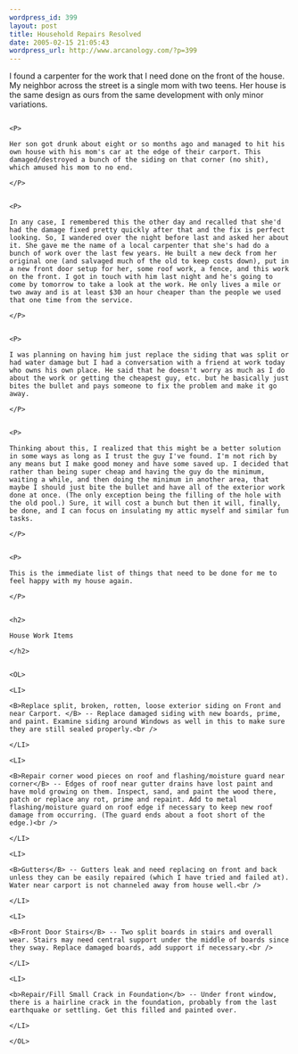 ```yaml
--- 
wordpress_id: 399
layout: post
title: Household Repairs Resolved
date: 2005-02-15 21:05:43
wordpress_url: http://www.arcanology.com/?p=399
---
```

<P>
                                                                                                                                                                                                                                                                                                                                                                                                                                                                                                                                                                                                                                                                                                          I found a carpenter for the work that I need done on the front of the house. My neighbor across the street is a single mom with two teens. Her house is the same design as ours from the same development with only minor variations.
                                                                                                                                                                                                                                                                                                                                                                                                                                                                                                                                                                                                                                                                                                        </P>
                                                                                                                                                                                                                                                                                                                                                                                                                                                                                                                                                                                                                                                                                                        
                                                                                                                                                                                                                                                                                                                                                                                                                                                                                                                                                                                                                                                                                                        <P>
                                                                                                                                                                                                                                                                                                                                                                                                                                                                                                                                                                                                                                                                                                          Her son got drunk about eight or so months ago and managed to hit his own house with his mom's car at the edge of their carport. This damaged/destroyed a bunch of the siding on that corner (no shit), which amused his mom to no end.
                                                                                                                                                                                                                                                                                                                                                                                                                                                                                                                                                                                                                                                                                                        </P>
                                                                                                                                                                                                                                                                                                                                                                                                                                                                                                                                                                                                                                                                                                        
                                                                                                                                                                                                                                                                                                                                                                                                                                                                                                                                                                                                                                                                                                        <P>
                                                                                                                                                                                                                                                                                                                                                                                                                                                                                                                                                                                                                                                                                                          In any case, I remembered this the other day and recalled that she'd had the damage fixed pretty quickly after that and the fix is perfect looking. So, I wandered over the night before last and asked her about it. She gave me the name of a local carpenter that she's had do a bunch of work over the last few years. He built a new deck from her original one (and salvaged much of the old to keep costs down), put in a new front door setup for her, some roof work, a fence, and this work on the front. I got in touch with him last night and he's going to come by tomorrow to take a look at the work. He only lives a mile or two away and is at least $30 an hour cheaper than the people we used that one time from the service.
                                                                                                                                                                                                                                                                                                                                                                                                                                                                                                                                                                                                                                                                                                        </P>
                                                                                                                                                                                                                                                                                                                                                                                                                                                                                                                                                                                                                                                                                                        
                                                                                                                                                                                                                                                                                                                                                                                                                                                                                                                                                                                                                                                                                                        <P>
                                                                                                                                                                                                                                                                                                                                                                                                                                                                                                                                                                                                                                                                                                          I was planning on having him just replace the siding that was split or had water damage but I had a conversation with a friend at work today who owns his own place. He said that he doesn't worry as much as I do about the work or getting the cheapest guy, etc. but he basically just bites the bullet and pays someone to fix the problem and make it go away.
                                                                                                                                                                                                                                                                                                                                                                                                                                                                                                                                                                                                                                                                                                        </P>
                                                                                                                                                                                                                                                                                                                                                                                                                                                                                                                                                                                                                                                                                                        
                                                                                                                                                                                                                                                                                                                                                                                                                                                                                                                                                                                                                                                                                                        <P>
                                                                                                                                                                                                                                                                                                                                                                                                                                                                                                                                                                                                                                                                                                          Thinking about this, I realized that this might be a better solution in some ways as long as I trust the guy I've found. I'm not rich by any means but I make good money and have some saved up. I decided that rather than being super cheap and having the guy do the minimum, waiting a while, and then doing the minimum in another area, that maybe I should just bite the bullet and have all of the exterior work done at once. (The only exception being the filling of the hole with the old pool.) Sure, it will cost a bunch but then it will, finally, be done, and I can focus on insulating my attic myself and similar fun tasks.
                                                                                                                                                                                                                                                                                                                                                                                                                                                                                                                                                                                                                                                                                                        </P>
                                                                                                                                                                                                                                                                                                                                                                                                                                                                                                                                                                                                                                                                                                        
                                                                                                                                                                                                                                                                                                                                                                                                                                                                                                                                                                                                                                                                                                        <P>
                                                                                                                                                                                                                                                                                                                                                                                                                                                                                                                                                                                                                                                                                                          This is the immediate list of things that need to be done for me to feel happy with my house again.
                                                                                                                                                                                                                                                                                                                                                                                                                                                                                                                                                                                                                                                                                                        </P>
                                                                                                                                                                                                                                                                                                                                                                                                                                                                                                                                                                                                                                                                                                        
                                                                                                                                                                                                                                                                                                                                                                                                                                                                                                                                                                                                                                                                                                        <h2>
                                                                                                                                                                                                                                                                                                                                                                                                                                                                                                                                                                                                                                                                                                          House Work Items
                                                                                                                                                                                                                                                                                                                                                                                                                                                                                                                                                                                                                                                                                                        </h2>
                                                                                                                                                                                                                                                                                                                                                                                                                                                                                                                                                                                                                                                                                                        
                                                                                                                                                                                                                                                                                                                                                                                                                                                                                                                                                                                                                                                                                                        <OL>
                                                                                                                                                                                                                                                                                                                                                                                                                                                                                                                                                                                                                                                                                                          <LI>
                                                                                                                                                                                                                                                                                                                                                                                                                                                                                                                                                                                                                                                                                                            <B>Replace split, broken, rotten, loose exterior siding on Front and near Carport. </B> -- Replace damaged siding with new boards, prime, and paint. Examine siding around Windows as well in this to make sure they are still sealed properly.<br />  
                                                                                                                                                                                                                                                                                                                                                                                                                                                                                                                                                                                                                                                                                                          </LI>
                                                                                                                                                                                                                                                                                                                                                                                                                                                                                                                                                                                                                                                                                                          <LI>
                                                                                                                                                                                                                                                                                                                                                                                                                                                                                                                                                                                                                                                                                                            <B>Repair corner wood pieces on roof and flashing/moisture guard near corner</B> -- Edges of roof near gutter drains have lost paint and have mold growing on them. Inspect, sand, and paint the wood there, patch or replace any rot, prime and repaint. Add to metal flashing/moisture guard on roof edge if necessary to keep new roof damage from occurring. (The guard ends about a foot short of the edge.)<br />  
                                                                                                                                                                                                                                                                                                                                                                                                                                                                                                                                                                                                                                                                                                          </LI>
                                                                                                                                                                                                                                                                                                                                                                                                                                                                                                                                                                                                                                                                                                          <LI>
                                                                                                                                                                                                                                                                                                                                                                                                                                                                                                                                                                                                                                                                                                            <B>Gutters</B> -- Gutters leak and need replacing on front and back unless they can be easily repaired (which I have tried and failed at). Water near carport is not channeled away from house well.<br />  
                                                                                                                                                                                                                                                                                                                                                                                                                                                                                                                                                                                                                                                                                                          </LI>
                                                                                                                                                                                                                                                                                                                                                                                                                                                                                                                                                                                                                                                                                                          <LI>
                                                                                                                                                                                                                                                                                                                                                                                                                                                                                                                                                                                                                                                                                                            <B>Front Door Stairs</B> -- Two split boards in stairs and overall wear. Stairs may need central support under the middle of boards since they sway. Replace damaged boards, add support if necessary.<br />  
                                                                                                                                                                                                                                                                                                                                                                                                                                                                                                                                                                                                                                                                                                          </LI>
                                                                                                                                                                                                                                                                                                                                                                                                                                                                                                                                                                                                                                                                                                          <LI>
                                                                                                                                                                                                                                                                                                                                                                                                                                                                                                                                                                                                                                                                                                            <b>Repair/Fill Small Crack in Foundation</b> -- Under front window, there is a hairline crack in the foundation, probably from the last earthquake or settling. Get this filled and painted over.
                                                                                                                                                                                                                                                                                                                                                                                                                                                                                                                                                                                                                                                                                                          </LI>
                                                                                                                                                                                                                                                                                                                                                                                                                                                                                                                                                                                                                                                                                                        </OL>
